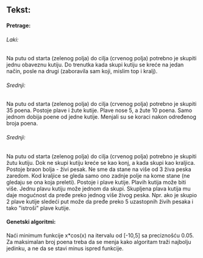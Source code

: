 <h2> Tekst: </h2>
<h4> Pretrage: </h4>
<h6> Laki: </h6>
<p> Na putu od starta (zelenog polja) do cilja (crvenog polja) potrebno je skupiti jednu obaveznu kutiju.
Do trenutka kada skupi kutiju se kreće na jedan način, posle na drugi (zaboravila sam koji, mislim top i kralj).
</p>
<h6> Srednji: </h6>
<p> Na putu od starta (zelenog polja) do cilja (crvenog polja) potrebno je skupiti 35 poena. Postoje plave i žute kutije.
Plave nose 5, a žute 10 poena. Samo jednom dobija poene od jedne kutije. Menjali su se koraci nakon određenog broja poena.
</p>
<h6> Srednji: </h6>
<p> Na putu od starta (zelenog polja) do cilja (crvenog polja) potrebno je skupiti žutu kutiju. Dok ne skupi kutiju kreće se kao
konj, a kada skupi kao kraljica. Postoje braon bolja - živi pesak. Ne sme da stane na više od 3 živa peska zaredom. Kod kraljice
se gleda samo ono zadnje polje na kome stane (ne gledaju se ona koja preleti). Postoje i plave kutije. Plavih kutija može biti više.
Jednu plavu kutiju može jednom da skupi. Skupljena plava kutija mu daje mogućnost da pređe preko jednog više živog peska.
Npr. ako je skupio 2 plave kutije sledeći put može da pređe preko 5 uzastopnih živih pesaka i tako "istroši" plave kutije.
</p>
<h4> Genetski algoritmi: </h4>
<p>
Naći minimum funkcije x*cos(x) na itervalu od [-10,5] sa preciznošću 0.05. Za maksimalan broj poena treba da se menja kako algoritam
traži najbolju jedinku, a ne da se stavi minus ispred funkcije.
</p>
